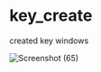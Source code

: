 # key_create
created key windows

![Screenshot (65)](https://user-images.githubusercontent.com/109140672/223747573-07c8496e-13f3-4475-8daf-b4e39eceae3b.png)
